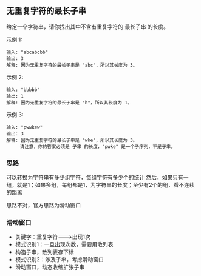 ## 无重复字符的最长子串
给定一个字符串，请你找出其中不含有重复字符的 最长子串 的长度。

示例 1:
```
输入: "abcabcbb"
输出: 3 
解释: 因为无重复字符的最长子串是 "abc"，所以其长度为 3。
```

示例 2:
```
输入: "bbbbb"
输出: 1
解释: 因为无重复字符的最长子串是 "b"，所以其长度为 1。
```

示例 3:
```
输入: "pwwkew"
输出: 3
解释: 因为无重复字符的最长子串是 "wke"，所以其长度为 3。
     请注意，你的答案必须是 子串 的长度，"pwke" 是一个子序列，不是子串。
```

### 思路
可以转换为字符串有多少组字符，每组字符有多少个的统计
然后，如果只有一组，就是1；如果多组，每组都是1，为字符串的长度；至少有2个的组，看不连续的距离

思路不对，官方思路为滑动窗口
### 滑动窗口
- 关键字：重复字符--->出现1次
- 模式识别1：一旦出现次数，需要用散列表
- 构造子串，散列表存下标
- 模式识别2：涉及子串，考虑滑动窗口
- 滑动窗口，动态收缩扩张子串

